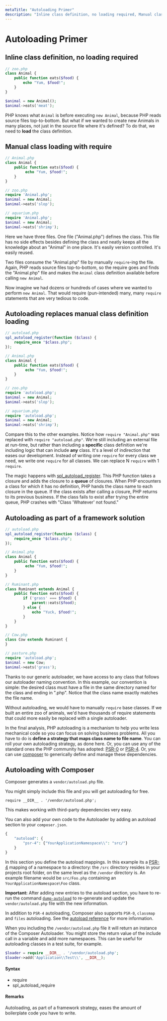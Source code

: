 ```yaml
---
metaTitle: "Autoloading Primer"
description: "Inline class definition, no loading required, Manual class loading with require, Autoloading replaces manual class definition loading, Autoloading as part of a framework solution, Autoloading with Composer"
---
```


# Autoloading Primer



## Inline class definition, no loading required


```php
// zoo.php
class Animal {
    public function eats($food) {
        echo "Yum, $food!";
    }
}

$animal = new Animal();
$animal->eats('meat');

```

PHP knows what `Animal` is before executing `new Animal`, because PHP reads source files top-to-bottom. But what if we wanted to create new Animals in many places, not just in the source file where it's defined? To do that, we need to **load** the class definition.



## Manual class loading with require


```php
// Animal.php
class Animal {
    public function eats($food) {
         echo "Yum, $food!";
    }
}

// zoo.php
require 'Animal.php';
$animal = new Animal;
$animal->eats('slop');

// aquarium.php
require 'Animal.php';
$animal = new Animal;
$animal->eats('shrimp');

```

Here we have three files. One file ("Animal.php") defines the class. This file has no side effects besides defining the class and neatly keeps all the knowledge about an "Animal" in one place. It's easily version controlled. It's easily reused.

Two files consume the "Animal.php" file by manually `require`-ing the file. Again, PHP reads source files top-to-bottom, so the require goes and finds the "Animal.php" file and makes the `Animal` class definition available before calling `new Animal`.

Now imagine we had dozens or hundreds of cases where we wanted to perform `new Animal`. That would require (pun-intended) many, many `require` statements that are very tedious to code.



## Autoloading replaces manual class definition loading


```php
// autoload.php
spl_autoload_register(function ($class) {
    require_once "$class.php";
});

// Animal.php
class Animal {
    public function eats($food) {
         echo "Yum, $food!";
    }
}

// zoo.php
require 'autoload.php';
$animal = new Animal;
$animal->eats('slop');

// aquarium.php
require 'autoload.php';
$animal = new Animal;
$animal->eats('shrimp');

```

Compare this to the other examples. Notice how `require "Animal.php"` was replaced with `require "autoload.php"`. We're still including an external file at run-time, but rather than including a **specific** class definition we're including logic that can include **any** class. It's a level of indirection that eases our development. Instead of writing one `require` for every class we need, we write one `require` for all classes. We can replace N `require` with 1 `require`.

The magic happens with [spl_autoload_register](http://php.net/manual/en/function.spl-autoload-register.php). This PHP function takes a closure and adds the closure to a **queue** of closures. When PHP encounters a class for which it has no definition, PHP hands the class name to each closure in the queue. If the class exists after calling a closure, PHP returns to its previous business. If the class fails to exist after trying the entire queue, PHP crashes with "Class 'Whatever' not found."



## Autoloading as part of a framework solution


```php
// autoload.php
spl_autoload_register(function ($class) {
    require_once "$class.php";
});

// Animal.php
class Animal {
    public function eats($food) {
         echo "Yum, $food!";
    }
}

// Ruminant.php
class Ruminant extends Animal {
    public function eats($food) {
        if ('grass' === $food) {
            parent::eats($food);
        } else {
            echo "Yuck, $food!";
        }
    }
}

// Cow.php
class Cow extends Ruminant {
}

// pasture.php
require 'autoload.php';
$animal = new Cow;
$animal->eats('grass');

```

Thanks to our generic autoloader, we have access to any class that follows our autoloader naming convention. In this example, our convention is simple: the desired class must have a file in the same directory named for the class and ending in ".php". Notice that the class name exactly matches the file name.

Without autoloading, we would have to manually `require` base classes. If we built an entire zoo of animals, we'd have thousands of require statements that could more easily be replaced with a single autoloader.

In the final analysis, PHP autoloading is a mechanism to help you write less mechanical code so you can focus on solving business problems. All you have to do is **define a strategy that maps class name to file name**. You can roll your own autoloading strategy, as done here. Or, you can use any of the standard ones the PHP community has adopted: [PSR-0](http://www.php-fig.org/psr/psr-0/) or [PSR-4](http://www.php-fig.org/psr/psr-4/). Or, you can use [composer](http://www.getcomposer.org/) to generically define and manage these dependencies.



## Autoloading with Composer


Composer generates a `vendor/autoload.php` file.

You might simply include this file and you will get autoloading for free.

`require __DIR__ . '/vendor/autoload.php';`

This makes working with third-party dependencies very easy.

You can also add your own code to the Autoloader by adding an autoload section to your `composer.json`.

```php
{
    "autoload": {
        "psr-4": {"YourApplicationNamespace\\": "src/"}
    }
}

```

In this section you define the autoload mappings. In this example its a [PSR-4](http://www.php-fig.org/psr/psr-4/) mapping of a namespace to a directory: the `/src` directory resides in your projects root folder, on the same level as the `/vendor` directory is. An example filename would be `src/Foo.php` containing an `YourApplicationNamespace\Foo` class.

**Important:** After adding new entries to the autoload section, you have to re-run the command [`dump-autoload`](https://getcomposer.org/doc/03-cli.md#dump-autoload) to re-generate and update the `vendor/autoload.php` file with the new information.

In addition to `PSR-4` autoloading, Composer also supports `PSR-0`, `classmap` and `files` autoloading. See the [autoload reference](https://getcomposer.org/doc/04-schema.md#autoload) for more information.

When you including the `/vendor/autoload.php` file it will return an instance of the Composer Autoloader. You might store the return value of the include call in a variable and add more namespaces. This can be useful for autoloading classes in a test suite, for example.

```php
$loader = require __DIR__ . '/vendor/autoload.php';
$loader->add('Application\\Test\\', __DIR__);

```



#### Syntax


- require
- spl_autoload_require



#### Remarks


Autoloading, as part of a framework strategy, eases the amount of boilerplate code you have to write.

